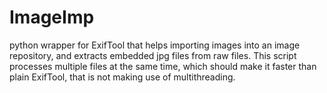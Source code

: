 # ImageImp
python wrapper for ExifTool that helps importing images into an image repository, and extracts embedded jpg files from raw files.
This script processes multiple files at the same time, which should make it faster than plain ExifTool, that is not making use of multithreading.